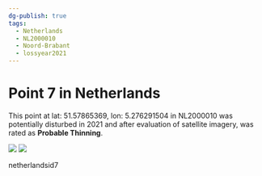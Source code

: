 ```yaml
---
dg-publish: true
tags:
  - Netherlands
  - NL2000010
  - Noord-Brabant
  - lossyear2021
---
```


# Point 7 in Netherlands

This point at lat: 51.57865369, lon: 5.276291504 in NL2000010 was potentially disturbed in 2021 and after evaluation of satellite imagery, was rated as **Probable Thinning**.

<div class='juxtapose' data-showcredits='false'>
<img src='https://baserow-backend-production20240528124524339000000001.s3.amazonaws.com/user_files/BFB0TCEKDJwkUCatkF2h7v89gCZj0dMt_231981623de682efd12f7e784d58ce63e848368bc948d2f02b47c445cb20985e.png' data-label='April 2020' />
<img src='https://baserow-backend-production20240528124524339000000001.s3.amazonaws.com/user_files/vNwk7px6oGdv8vrsJPWXrQLMAuJhoqX5_caac57ea0a1765382af4afd1eb045a4918aff10ff4b840473b28041ad8057fda.png' data-label='June 2021' />
</div>

netherlandsid7